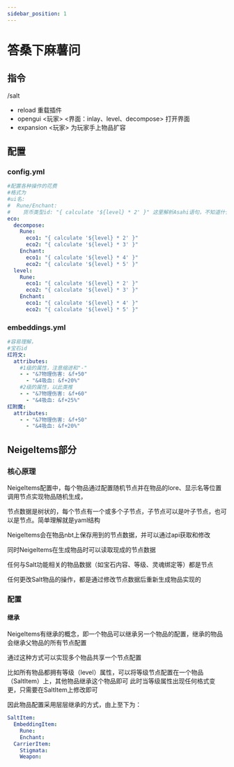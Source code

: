 ```yaml
---
sidebar_position: 1
---
```


# 答桑下麻薯问

## 指令

/salt 
  - reload 重载插件
  - opengui <玩家> <界面：inlay、level、decompose> 打开界面
  - expansion <玩家> 为玩家手上物品扩容

## 配置

### config.yml

```yaml
#配置各种操作的花费
#格式为
#ui名:
#  Rune/Enchant:
#    货币类型id: "{ calculate '${level} * 2' }" 这里解析Asahi语句，不知道什么意思照抄就行 在''里面是公式，公式中${level}将被替换为等级
eco:
  decompose:
    Rune:
      eco1: "{ calculate '${level} * 2' }"
      eco2: "{ calculate '${level} * 3' }"
    Enchant:
      eco1: "{ calculate '${level} * 4' }"
      eco2: "{ calculate '${level} * 5' }"
  level:
    Rune:
      eco1: "{ calculate '${level} * 2' }"
      eco2: "{ calculate '${level} * 3' }"
    Enchant:
      eco1: "{ calculate '${level} * 4' }"
      eco2: "{ calculate '${level} * 5' }"
```

### embeddings.yml

```yaml
#容易理解，
#宝石id
红符文:
  attributes:
    #1级的属性，注意缩进和"-"
    - - "&7物理伤害: &f+50"
      - "&4吸血: &f+20%"
    #2级的属性，以此类推
    - - "&7物理伤害: &f+60"
      - "&4吸血: &f+25%"
红附魔:
  attributes:
    - - "&7物理伤害: &f+50"
      - "&4吸血: &f+20%"
```

## NeigeItems部分

### 核心原理

NeigeItems配置中，每个物品通过配置随机节点并在物品的lore、显示名等位置调用节点实现物品随机生成，

节点数据是树状的，每个节点有一个或多个子节点，子节点可以是叶子节点，也可以是节点。简单理解就是yaml结构

NeigeItems会在物品nbt上保存用到的节点数据，并可以通过api获取和修改

同时NeigeItems在生成物品时可以读取现成的节点数据

任何与Salt功能相关的物品数据（如宝石内容、等级、灵魂绑定等）都是节点

任何更改Salt物品的操作，都是通过修改节点数据后重新生成物品实现的

### 配置

#### **继承**

NeigeItems有继承的概念，即一个物品可以继承另一个物品的配置，继承的物品会继承父物品的所有节点配置

通过这种方式可以实现多个物品共享一个节点配置

比如所有物品都拥有等级（level）属性，可以将等级节点配置在一个物品（SaltItem）上，其他物品继承这个物品即可 此时当等级属性出现任何格式变更，只需要在SaltItem上修改即可

因此物品配置采用层层继承的方式，由上至下为：
```yaml
SaltItem:
  EmbeddingItem:
    Rune:
    Enchant:
  CarrierItem:
    Stigmata:
    Weapon:
```

